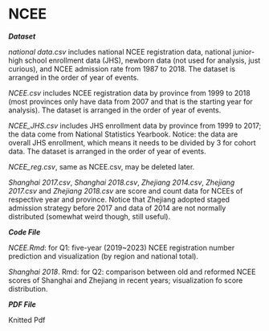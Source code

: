 # NCEE

***Dataset***

*national data.csv* includes national NCEE registration data, national junior-high school enrollment data (JHS), newborn data (not used for analysis, just curious), and NCEE admission rate from 1987 to 2018. The dataset is arranged in the order of year of events.

*NCEE.csv* includes NCEE registration data by province from 1999 to 2018 (most provinces only have data from 2007 and that is the starting year for analysis). The dataset is arranged in the order of year of events.

*NCEE_JHS.csv* includes JHS enrollment data by province from 1999 to 2017; the data come from National Statistics Yearbook. Notice: the data are overall JHS enrollment, which means it needs to be divided by 3 for cohort data. The dataset is arranged in the order of year of events.

*NCEE_reg.csv*, same as NCEE.csv, may be deleted later.

*Shanghai 2017.csv*, *Shanghai 2018.csv*, *Zhejiang 2014.csv*, *Zhejiang 2017.csv* and *Zhejiang 2018.csv* are score and count data for NCEEs of respective year and province. Notice that Zhejiang adopted staged admission strategy before 2017 and data of 2014 are not normally distributed (somewhat weird though, still useful). 

***Code File***

*NCEE.Rmd*: for Q1: five-year (2019~2023) NCEE registration number prediction and visualization (by region and national total).

*Shanghai 2018*. Rmd: for Q2: comparison between old and reformed NCEE scores of Shanghai and Zhejiang in recent years; visualization fo score distribution.

***PDF File***

Knitted Pdf
